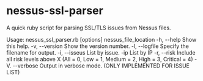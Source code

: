 # nessus-ssl-parser
A quick ruby script for parsing SSL/TLS issues from Nessus files.

Usage: 
  nessus_ssl_parser.rb [options] nessus_file_location
  -h, --help       Show this help.
  -v, --version    Show the version number.
  -l, --logfile    Specify the filename for output.
  -i, --isseus     List by issue.
  -ip              List by IP 
  -r, --risk       Include all risk levels above X (All = 0, Low = 1, Medium = 2, High = 3, Critical = 4)
  -V. --verbose    Output in verbose mode. (ONLY IMPLEMENTED FOR ISSUE LIST)
